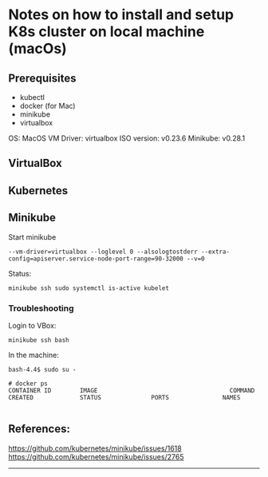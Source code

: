 # Notes on how to install and setup K8s cluster on local machine (macOs)

## Prerequisites
 - kubectl
 - docker (for Mac)
 - minikube
 - virtualbox


OS: MacOS
VM Driver: virtualbox
ISO version: v0.23.6
Minikube: v0.28.1

## VirtualBox

## Kubernetes

## Minikube

Start minikube

```
--vm-driver=virtualbox --loglevel 0 --alsologtostderr --extra-config=apiserver.service-node-port-range=90-32000 --v=0
```

Status:
```
minikube ssh sudo systemctl is-active kubelet
```



### Troubleshooting

Login to VBox:

```
minikube ssh bash
```

In the machine:

```
bash-4.4$ sudo su -

# docker ps
CONTAINER ID        IMAGE                                     COMMAND                  CREATED             STATUS              PORTS               NAMES


```



## References:

https://github.com/kubernetes/minikube/issues/1618
https://github.com/kubernetes/minikube/issues/2765

---
